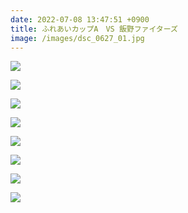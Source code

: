 ```yaml
---
date: 2022-07-08 13:47:51 +0900
title: ふれあいカップA　VS 飯野ファイターズ
image: /images/dsc_0627_01.jpg
---
```

![](/images/dsc_0434_01.jpg)

![](/images/dsc_0439_01.jpg)

![](/images/dsc_0460_01.jpg)

![](/images/dsc_0483_01.jpg)

![](/images/dsc_0495_01.jpg)

![](/images/dsc_0552_01.jpg)

![](/images/dsc_0541_01.jpg)

![](/images/dsc_0650_01.jpg)